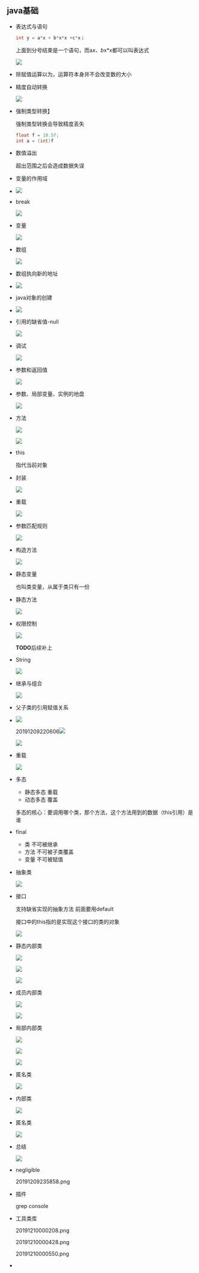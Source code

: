 ## java基础

* 表达式与语句

  ```java
  int y = a*x + b*x*x +c*x；
  ```

  上面到分号结束是一个语句，而a*x、b*x*x都可以叫表达式

  ![](../images/core/Xshot.png)

* 除赋值运算以为，运算符本身并不会改变数的大小

* 精度自动转换

  ![](../images/core/20191207170920.png)

  

* 强制类型转换】

  强制类型转换会导致精度丢失

  ```java
  float f = 10.5f;
  int a = (int)f 
  ```

* 数值溢出

  超出范围之后会造成数据失误

* 变量的作用域

* ![](../images/core/20191207174515.png)

  

* break

  ![](../images/core/20191207174913.png)

* 变量

  

  ![](../images/core/20191207175201.png)

* 数组

  ![](../images/core/20191207175612.png)

* 数组执向新的地址

* ![](../images/core/20191207185401.png)

  

* java对象的创建

* ![](../images/core/20191207191746.png)

* 引用的缺省值-null

  ![](../images/core/20191207195253.png)

* 调试

  ![](../images/core/20191207202030.png)

* 参数和返回值

  ![](../images/core/20191207202604.png)

* 参数、局部变量、实例的地盘

  ![](../images/core/20191207203122.png)

* 方法

  ![](../images/core/20191207211314.png)

  ![](../images/core/20191207211414.png)

  

* this

  指代当前对象

* 封装

  ![](../images/core/20191207213425.png)

* 重载

  ![](../images/core/20191207213543.png)

* 参数匹配规则

  ![](../images/core/20191207220057.png)

  

* 构造方法

  ![](../images/core/20191207220410.png)

* 静态变量

  也叫类变量，从属于类只有一份

* 静态方法

  ![](../images/core/20191207222613.png)

  

* 权限控制

  ![](../images/core/20191207224210.png)

  **TODO**后续补上

* String

  ![](../images/core/20191208011810.png)

  

* 继承与组合

  ![](../images/core/extends.png)
  
  
  
* 父子类的引用赋值关系

* ![](../images/core/20191209203747.png)

  20191209220606![](../images/core/20191209204042.png)
  
  ![](../images/core/20191209204138.png)
  
  
  
* 重载

  ![](../images/core/20191209205628.png)
  
* 多态

  * 静态多态 重载
  * 动态多态 覆盖
  
  多态的核心：要调用哪个类，那个方法，这个方法用到的数据（this引用）是谁
  
* final

  * 类 不可被继承
  * 方法  不可被子类覆盖
  * 变量   不可被赋值
  
* 抽象类

  ![](../images/core/20191209220606.png)
  
* 接口

  支持缺省实现的抽象方法 前面要用default
  
  接口中的this指的是实现这个接口的类的对象
  
  ![](../images/core/20191209221123.png)
  
  
  
* 静态内部类

  ![](../images/core/20191209224832.png)
  
  ![](../images/core/20191209225204.png)
  
  ![](../images/core/20191209225253.png)
  
* 成员内部类

  ![](../images/core/20191209225849.png)
  
  ![](../images/core/20191209230454.png)
  
* 局部内部类

  ![](../images/core/20191209230820.png)
  
  ![](../images/core/20191209230838.png)
  
  ![](../images/core/20191209231107.png)
  
* 匿名类

  ![](../images/core/20191209231459.png)
  
* 内部类

  ![](../images/core/20191209232256.png)
  
  
  
* 匿名类

  ![](../images/core/20191209232401.png)
  
  
  
* 总结

  ![](../images/core/20191209232450.png)
  
  
  
* negligible

  20191209235858.png

* 插件

  grep console

* 工具类库

  20191210000208.png

  20191210000428.png

  20191210000550.png

* 

  

  

  

